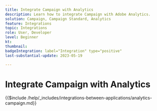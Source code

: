 ```yaml
---
title: Integrate Campaign with Analytics
description: Learn how to integrate Campaign with Adobe Analytics.
solution: Campaign, Campaign Standard, Analytics
feature: Integrations
topic: Integrations
role: User, Developer
level: Beginner
kt:
thumbnail:
badgeIntegration: label="Integration" type="positive"
last-substantial-update: 2023-05-19

---
```


# Integrate Campaign with Analytics

{{$include /help/_includes/integrations-between-applications/analytics-campaign.md}}
